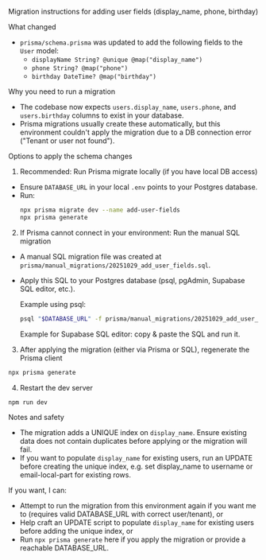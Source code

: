 Migration instructions for adding user fields (display_name, phone, birthday)

What changed
- `prisma/schema.prisma` was updated to add the following fields to the `User` model:
  - `displayName String? @unique @map("display_name")`
  - `phone String? @map("phone")`
  - `birthday DateTime? @map("birthday")`

Why you need to run a migration
- The codebase now expects `users.display_name`, `users.phone`, and `users.birthday` columns to exist in your database.
- Prisma migrations usually create these automatically, but this environment couldn't apply the migration due to a DB connection error ("Tenant or user not found").

Options to apply the schema changes

1) Recommended: Run Prisma migrate locally (if you have local DB access)

- Ensure `DATABASE_URL` in your local `.env` points to your Postgres database.
- Run:
  ```bash
  npx prisma migrate dev --name add-user-fields
  npx prisma generate
  ```

2) If Prisma cannot connect in your environment: Run the manual SQL migration

- A manual SQL migration file was created at `prisma/manual_migrations/20251029_add_user_fields.sql`.
- Apply this SQL to your Postgres database (psql, pgAdmin, Supabase SQL editor, etc.).

  Example using psql:
  ```bash
  psql "$DATABASE_URL" -f prisma/manual_migrations/20251029_add_user_fields.sql
  ```

  Example for Supabase SQL editor: copy & paste the SQL and run it.

3) After applying the migration (either via Prisma or SQL), regenerate the Prisma client

  ```bash
  npx prisma generate
  ```

4) Restart the dev server

  ```bash
  npm run dev
  ```

Notes and safety
- The migration adds a UNIQUE index on `display_name`. Ensure existing data does not contain duplicates before applying or the migration will fail.
- If you want to populate `display_name` for existing users, run an UPDATE before creating the unique index, e.g. set display_name to username or email-local-part for existing rows.

If you want, I can:
- Attempt to run the migration from this environment again if you want me to (requires valid DATABASE_URL with correct user/tenant), or
- Help craft an UPDATE script to populate `display_name` for existing users before adding the unique index, or
- Run `npx prisma generate` here if you apply the migration or provide a reachable DATABASE_URL.
